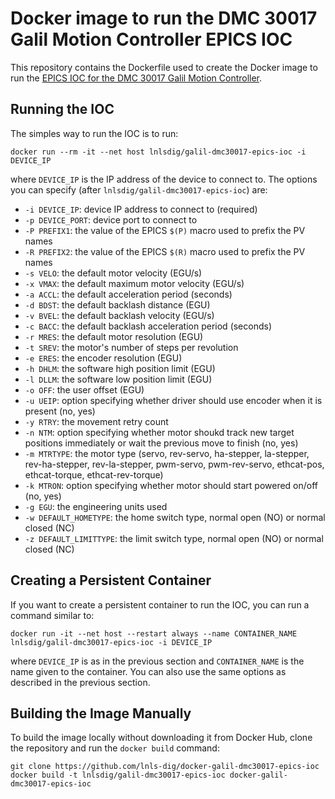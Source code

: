 Docker image to run the DMC 30017 Galil Motion Controller EPICS IOC
==================================================================

This repository contains the Dockerfile used to create the Docker image to run the
[EPICS IOC for the DMC 30017 Galil Motion Controller](https://github.com/lnls-dig/galil-dmc30017-epics-ioc).

## Running the IOC

The simples way to run the IOC is to run:

    docker run --rm -it --net host lnlsdig/galil-dmc30017-epics-ioc -i DEVICE_IP

where `DEVICE_IP` is the IP address of the device to connect to. The options you
can specify (after `lnlsdig/galil-dmc30017-epics-ioc`) are:

- `-i DEVICE_IP`: device IP address to connect to (required)
- `-p DEVICE_PORT`: device port to connect to
- `-P PREFIX1`: the value of the EPICS `$(P)` macro used to prefix the PV names
- `-R PREFIX2`: the value of the EPICS `$(R)` macro used to prefix the PV names
- `-s VELO`: the default motor velocity (EGU/s)
- `-x VMAX`: the default maximum motor velocity (EGU/s)
- `-a ACCL`: the default acceleration period (seconds)
- `-d BDST`: the default backlash distance (EGU)
- `-v BVEL`: the default backlash velocity (EGU/s)
- `-c BACC`: the default backlash acceleration period (seconds)
- `-r MRES`: the default motor resolution (EGU)
- `-t SREV`: the motor's number of steps per revolution
- `-e ERES`: the encoder resolution (EGU)
- `-h DHLM`: the software high position limit (EGU)
- `-l DLLM`: the software low position limit (EGU)
- `-o OFF`:  the user offset (EGU)
- `-u UEIP`: option specifying whether driver should use encoder when it is present (no, yes)
- `-y RTRY`: the movement retry count
- `-n NTM`: option specifying whether motor shoukd track new target positions immediately or wait the previous move to finish (no, yes)
- `-m MTRTYPE`: the motor type (servo, rev-servo, ha-stepper, la-stepper, rev-ha-stepper, rev-la-stepper, pwm-servo, pwm-rev-servo, ethcat-pos, ethcat-torque, ethcat-rev-torque)
- `-k MTRON`: option specifying whether motor should start powered on/off (no, yes)
- `-g EGU`: the engineering units used
- `-w DEFAULT_HOMETYPE`:  the home switch type, normal open (NO) or normal closed (NC)
- `-z DEFAULT_LIMITTYPE`: the limit switch type, normal open (NO) or normal closed (NC)

## Creating a Persistent Container

If you want to create a persistent container to run the IOC, you can run a
command similar to:

    docker run -it --net host --restart always --name CONTAINER_NAME lnlsdig/galil-dmc30017-epics-ioc -i DEVICE_IP

where `DEVICE_IP` is as in the previous section and `CONTAINER_NAME` is the name
given to the container. You can also use the same options as described in the
previous section.

## Building the Image Manually

To build the image locally without downloading it from Docker Hub, clone the
repository and run the `docker build` command:

    git clone https://github.com/lnls-dig/docker-galil-dmc30017-epics-ioc
    docker build -t lnlsdig/galil-dmc30017-epics-ioc docker-galil-dmc30017-epics-ioc
